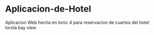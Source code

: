 # Aplicacion-de-Hotel
Aplicacion Web hecha en Ionic 4 para reservacion de cuartos del hotel torola bay view
